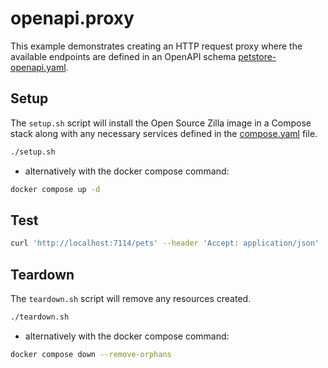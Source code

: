 # openapi.proxy

This example demonstrates creating an HTTP request proxy where the available endpoints are defined in an OpenAPI schema [petstore-openapi.yaml](./petstore-openapi.yaml).

## Setup

The `setup.sh` script will install the Open Source Zilla image in a Compose stack along with any necessary services defined in the [compose.yaml](compose.yaml) file.

```bash
./setup.sh
```

- alternatively with the docker compose command:

```bash
docker compose up -d
```

## Test

```bash
curl 'http://localhost:7114/pets' --header 'Accept: application/json'
```

## Teardown

The `teardown.sh` script will remove any resources created.

```bash
./teardown.sh
```

- alternatively with the docker compose command:

```bash
docker compose down --remove-orphans
```
